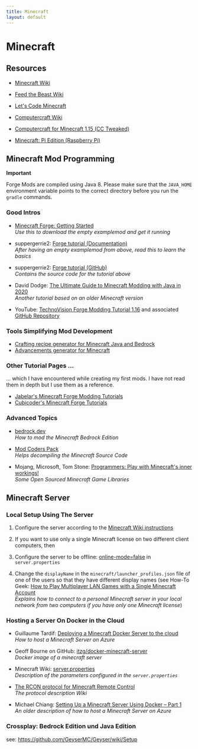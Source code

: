 ```yaml
---
title: Minecraft
layout: default
---
```


# Minecraft

## Resources

* [Minecraft Wiki](https://minecraft.gamepedia.com/Minecraft_Wiki)
* [Feed the Beast Wiki](https://ftb.gamepedia.com/FTB_Wiki)

* [Let's Code Minecraft](https://games.jff.de/lets-code-minecraft/)
* [Computercraft Wiki](http://www.computercraft.info/wiki/Main_Page)
* [Computercraft for Minecraft 1.15 (CC Tweaked)](https://www.curseforge.com/minecraft/mc-mods/cc-tweaked)
* [Minecraft: Pi Edition (Raspberry Pi)](https://www.minecraft.net/en-us/edition/pi/)

## Minecraft Mod Programming

**Important**

Forge Mods are compiled using Java 8. Please make sure that the `JAVA_HOME` environment variable points to the correct directory before you run the `gradle` commands.

### Good Intros

* [Minecraft Forge: Getting Started](https://mcforge.readthedocs.io/en/1.15.x/gettingstarted/)<br />*Use this to download the empty examplemod and get it running*<br />

* suppergerrie2: [Forge tutorial (Documentation)](https://suppergerrie2.com/category/forge-tutorial/)<br />*After having an empty examplemod from above, read this to learn the basics*<br />

* suppergerrie2: [Forge tutorial (GitHub)](https://github.com/suppergerrie2/ForgeTutorial)<br />*Contains the source code for the tutorial above*<br />

* David Dodge: [The Ultimate Guide to Minecraft Modding with Java in 2020](https://codakid.com/guide-to-minecraft-modding-with-java/)<br />*Another tutorial based on an older Minecraft version*

* YouTube: [TechnoVision Forge Modding Tutorial 1.16](https://www.youtube.com/watch?v=JOTH1eDP99Y&list=PLDhiRTZ_vnoUI3-9z0Zg-I8tTSp3EfOia) and associated [GitHub Repository](https://github.com/TechnoVisionDev/Forge-Modding-Tutorial-1.16)<br />

### Tools Simplifying Mod Development

* [Crafting recipe generator for Minecraft Java and Bedrock](https://crafting.thedestruc7i0n.ca)
* [Advancements generator for Minecraft](https://advancements.thedestruc7i0n.ca/)

### Other Tutorial Pages ...

... which I have encountered while creating my first mods. I have not read them in depth but I use them as a reference.

* [Jabelar's Minecraft Forge Modding Tutorials](http://jabelarminecraft.blogspot.com)
* [Cubicoder's Minecraft Forge Tutorials](https://cubicoder.github.io)

### Advanced Topics

* [bedrock.dev](https://bedrock.dev/)<br />*How to mod the Minecraft Bedrock Edition*<br />

* [Mod Coders Pack](https://minecraft.gamepedia.com/Programs_and_editors/Mod_Coder_Pack)<br />*Helps decompiling the Minecraft Source Code*<br />

* Mojang, Microsoft, Tom Stone: [Programmers: Play with Minecraft's inner workings!](https://www.minecraft.net/en-us/article/programmers-play-minecrafts-inner-workings)<br />*Some Open Sourced Minecraft Game Libraries*<br />

## Minecraft Server

### Local Setup Using The Server

1. Configure the server according to the [Minecraft Wiki instructions](https://minecraft.gamepedia.com/Tutorials/Setting_up_a_server)

1.  If you want to use only a single Minecraft license on two different client computers, then

1.  Configure the server to be offline: [online-mode=false](https://gaming.stackexchange.com/a/351825) in `server.properties`

1. Change the `displayName` in the `minecraft/launcher_profiles.json` file of one of the users so that they have different display names (see How-To Geek: [How to Play Multiplayer LAN Games with a Single Minecraft Account](https://www.howtogeek.com/239649/how-to-play-multiplayer-lan-games-with-a-single-minecraft-account/)<br />*Explains how to connect to a personal Minecraft server in your local network from two computers if you have only one Minecraft license*)

### Hosting a Server On Docker in the Cloud

* Guillaume Tardif: [Deploying a Minecraft Docker Server to the cloud](https://www.docker.com/blog/deploying-a-minecraft-docker-server-to-the-cloud/)<br />*How to host a Minecraft Server on Azure*<br />

* Geoff Bourne on GitHub: [itzg/docker-minecraft-server](https://github.com/itzg/docker-minecraft-server)<br />*Docker image of a minecraft server*

* Minecraft Wiki: [server.properties](https://minecraft.gamepedia.com/Server.properties)<br />*Description of the parameters configured in the `server.properties`*

* [The RCON protocol for Minecraft Remote Control](https://wiki.vg/RCON)<br />*The protocol description Wiki*

* Michael Chiang: [Setting Up a Minecraft Server Using Docker – Part 1](https://www.docker.com/blog/minecraft-server-docker-1/)<br />*An older description of how to host a Minecraft Server on Azure*<br />

### Crossplay: Bedrock Edition und Java Edition

see: https://github.com/GeyserMC/Geyser/wiki/Setup
